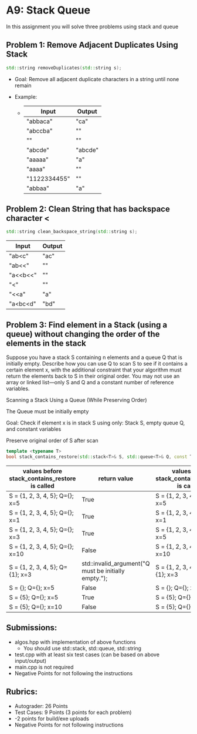 # A9: Stack Queue

In this assignment you will solve three problems using stack and queue

## Problem 1: Remove Adjacent Duplicates Using Stack

```cpp
std::string removeDuplicates(std::string s);
```

* Goal: Remove all adjacent duplicate characters in a string until none remain

* Example:

  * | Input        | Output  |
    | ------------ | ------- |
    | "abbaca"     | "ca"    |
    | "abccba"     | ""      |
    | ""           | ""      |
    | "abcde"      | "abcde" |
    | "aaaaa"      | "a"     |
    | "aaaa"       | ""      |
    | "1122334455" | ""      |
    | "abbaa"      | "a"     |

## Problem 2: Clean String that has backspace character <

```cpp
std::string clean_backspace_string(std::string s);
```

| Input    | Output |
| -------- | ------ |
| "ab<c"   | "ac"   |
| "ab<<"   | ""     |
| "a<<b<<" | ""     |
| "<"      | ""     |
| "<<a"    | "a"    |
| "a<bc<d" | "bd"   |



## Problem 3: Find element in a Stack (using a queue) without changing the order of the elements in the stack

Suppose you have a stack S containing n elements and a queue Q that is initially empty. Describe how you can use Q to scan S to see if it contains a certain element x, with the additional constraint that your algorithm must return the elements back to S in their original order.  You may not use an array or linked list—only S and Q and a constant number of reference variables.

Scanning a Stack Using a Queue (While Preserving Order)

The Queue must be initially empty

Goal: Check if element x is in stack S using only: Stack S, empty queue Q, and constant variables

Preserve original order of S after scan

```cpp
template <typename T>
bool stack_contains_restore(std::stack<T>& S, std::queue<T>& Q, const T& x);
```

| values before stack_contains_restore is called | return value                                         | values after stack_contains_restore is called |
| ---------------------------------------------- | ---------------------------------------------------- | --------------------------------------------- |
| S = {1, 2, 3, 4, 5}; Q={}; x=5                 | True                                                 | S = {1, 2, 3, 4, 5}; Q={}; x=5                |
| S = {1, 2, 3, 4, 5}; Q={}; x=1                 | True                                                 | S = {1, 2, 3, 4, 5}; Q={}; x=1                |
| S = {1, 2, 3, 4, 5}; Q={}; x=3                 | True                                                 | S = {1, 2, 3, 4, 5}; Q={}; x=5                |
| S = {1, 2, 3, 4, 5}; Q={}; x=10                | False                                                | S = {1, 2, 3, 4, 5}; Q={}; x=10               |
| S = {1, 2, 3, 4, 5}; Q={1}; x=3                | std::invalid_argument("Q must be initially empty."); | S = {1, 2, 3, 4, 5}; Q={1}; x=3               |
| S = {}; Q={}; x=5                              | False                                                | S = {}; Q={}; x=5                             |
| S = {5}; Q={}; x=5                             | True                                                 | S = {5}; Q={}; x=5                            |
| S = {5}; Q={}; x=10                            | False                                                | S = {5}; Q={}; x=5                            |

## Submissions:

* algos.hpp with implementation of above functions 
  * You should use std::stack, std::queue, std::string
* test.cpp with at least six test cases (can be based on above input/output)
* main.cpp is not required
* Negative Points for not following the instructions

## Rubrics:

* Autograder: 26 Points
* Test Cases: 9 Points (3 points for each problem)
* -2 points for build/exe uploads
* Negative Points for not following instructions 

